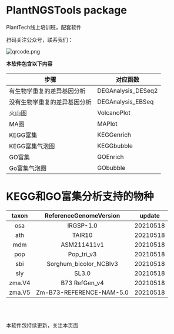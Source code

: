 # PlantNGSTools package
PlantTech线上培训班，配套软件

扫码关注公众号，联系我们：<br>

![qrcode.png](https://i.loli.net/2021/05/19/5cwfuOsHmNBMoRx.png)


**本软件包含以下内容**


|步骤|对应函数|
|-|-|
|有生物学重复的差异基因分析|DEGAnalysis_DESeq2|
|没有生物学重复的差异基因分析|DEGAnalysis_EBSeq|
|火山图|VolcanoPlot|
|MA图|MAPlot|
|KEGG富集|KEGGenrich|
|KEGG富集气泡图|KEGGbubble|
|GO富集|GOEnrich|
|Go富集气泡图|GObubble|

# KEGG和GO富集分析支持的物种

|  taxon |  ReferenceGenomeVersion |  update|
|:-:|:-:|:-:|
|   osa    |             IRGSP-1.0 | 20210518|
|    ath   |                 TAIR10  |20210518|
|    mdm   |            ASM211411v1 | 20210518|
|    pop  |              Pop_tri_v3 | 20210518|
|    sbi  |  Sorghum_bicolor_NCBIv3 | 20210518|
|    sly  |                   SL3.0  |20210518|
| zma.V4  |           B73 RefGen_v4  |20210518|
| zma.V5 | Zm-B73-REFERENCE-NAM-5.0 | 20210518|


<br>
<br>

本软件包持续更新，关注本页面
